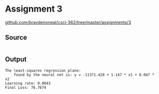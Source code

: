 <a id="top"></a>

# Assignment 3

[github.com/braydenoneal/csci-362/tree/master/assignments/3](https://github.com/braydenoneal/csci-362/tree/master/assignments/3#top)

## Source

```python

```

## Output

```
The least-squares regression plane:
	found by the neural net is: y = -11371.428 + 1.147 * x1 + 8.047 * x2
Learning rate: 0.0043
Final Loss: 76.7674
```
